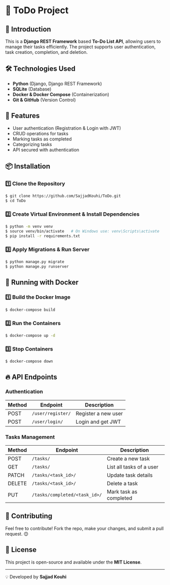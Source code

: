 # 📌 ToDo Project

## 📖 Introduction
This is a **Django REST Framework** based **To-Do List API**, allowing users to manage their tasks efficiently. The project supports user authentication, task creation, completion, and deletion.

## 🛠️ Technologies Used
- **Python** (Django, Django REST Framework)
- **SQLite** (Database)
- **Docker & Docker Compose** (Containerization)
- **Git & GitHub** (Version Control)

## 🚀 Features
- User authentication (Registration & Login with JWT)
- CRUD operations for tasks
- Marking tasks as completed
- Categorizing tasks
- API secured with authentication

## 📦 Installation

### 1️⃣ Clone the Repository
```bash
$ git clone https://github.com/SajjadKouhi/ToDo.git
$ cd ToDo
```

### 2️⃣ Create Virtual Environment & Install Dependencies
```bash
$ python -m venv venv
$ source venv/bin/activate   # On Windows use: venv\Scripts\activate
$ pip install -r requirements.txt
```

### 3️⃣ Apply Migrations & Run Server
```bash
$ python manage.py migrate
$ python manage.py runserver
```

## 🐳 Running with Docker

### 1️⃣ Build the Docker Image
```bash
$ docker-compose build
```

### 2️⃣ Run the Containers
```bash
$ docker-compose up -d
```

### 3️⃣ Stop Containers
```bash
$ docker-compose down
```

## 🔥 API Endpoints

### Authentication
| Method | Endpoint               | Description             |
|--------|------------------------|-------------------------|
| POST   | `/user/register/`       | Register a new user    |
| POST   | `/user/login/`          | Login and get JWT      |

### Tasks Management
| Method | Endpoint                 | Description                     |
|--------|--------------------------|---------------------------------|
| POST   | `/tasks/`                 | Create a new task              |
| GET    | `/tasks/`                 | List all tasks of a user       |
| PATCH  | `/tasks/<task_id>/`       | Update task details            |
| DELETE | `/tasks/<task_id>/`       | Delete a task                  |
| PUT    | `/tasks/completed/<task_id>/` | Mark task as completed   |

## 🔗 Contributing
Feel free to contribute! Fork the repo, make your changes, and submit a pull request. 😊

## 📄 License
This project is open-source and available under the **MIT License**.

---
💡 Developed by **Sajjad Kouhi**

